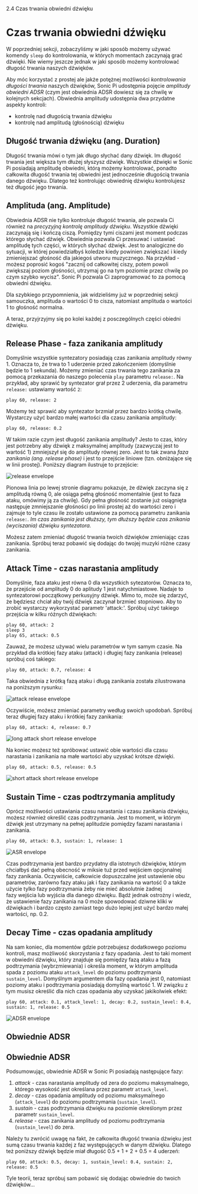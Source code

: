2.4 Czas trwania obwiedni dźwięku

# Czas trwania obwiedni dźwięku

W poprzedniej sekcji, zobaczyliśmy w jaki sposób możemy używać komendy 
`sleep` do kontrolowania, w których momentach zaczynają grać dźwięki. 
Nie wiemy jeszcze jednak w jaki sposób możemy kontrolować długość trwania 
naszych dźwięków.

Aby móc korzystać z prostej ale jakże potężnej możliwości *kontrolowania 
długości trwania* naszych dźwięków, Sonic Pi udostępnia pojęcie 
*amplitudy obwiedni ADSR* (czym jest obwiednia ADSR dowiesz się za chwilę 
w kolejnych sekcjach). Obwiednia amplitudy udostępnia dwa przydatne 
aspekty kontroli:

* kontrolę nad długością trwania dźwięku
* kontrolę nad amplitudą (głośnością) dźwięku

## Długość trwania dźwięku (ang. Duration)

Długość trwania mówi o tym jak długo słychać dany dźwięk. Im długość trwania jest 
większa tym dłużej słyszysz dźwięk. Wszystkie dźwięki w Sonic Pi posiadają 
amplitudę obwiedni, którą możemy kontrolować, ponadto całkowita długość trwania 
tej obwiedni jest jednocześnie długością trwania danego dźwięku. Dlatego też kontrolując 
obwiednię dźwięku kontrolujesz też długość jego trwania.

## Amplituda (ang. Amplitude)

Obwiednia ADSR nie tylko kontroluje długość trwania, ale pozwala Ci również 
na *precyzyjną kontrolę amplitudy dźwięku*. Wszystkie dźwięki zaczynają się 
i kończą ciszą. Pomiędzy tymi ciszami jest moment podczas którego 
słychać dźwięk. Obwiednia pozwala Ci przesuwać i ustawiać amplitudę tych części, 
w których słychać dźwięk. Jest to analogiczne do sytuacji, w której 
powiedziałbyś koledze kiedy powinien zwiększać i kiedy zmieniejszać głośność 
dla jakiegoś utworu muzycznego. Na przykład - możesz poprosić kogoś 
"zacznij od całkowitej ciszy, potem powoli zwiększaj poziom głośności, utrzymaj go 
na tym poziomie przez chwilę po czym szybko wycisz". Sonic Pi pozwala 
Ci zaprogramować to za pomocą obwiedni dźwięku.

Dla szybkiego przypomnienia, jak widzieliśmy już w poprzedniej sekcji samouczka, 
amplituda o wartości 0 to cisza, natomiast amplituda o wartości 1 to głośność normalna.

A teraz, przyjrzyjmy się po kolei każdej z posczególnych części obiedni dźwięku.

## Release Phase - faza zanikania amplitudy

Domyślnie wszystkie syntezatory posiadają czas zanikania amplitudy równy 1. Oznacza to, 
że trwa to 1 uderzenie przed zakończeniem (domyślnie będzie to 1 sekunda). Możemy 
zmieniać czas trwania tego zanikania za pomocą przekazania do naszego polecenia `play` 
parametru `release:`. Na przykład, aby sprawić by syntezator grał przez 2 uderzenia, dla parametru
`release:` ustawiamy wartość `2`:

```
play 60, release: 2
```

Możemy też sprawić aby syntezator brzmiał przez bardzo krótką chwilę. Wystarczy 
użyć bardzo małej wartości dla czasu zanikania amplitudy:

```
play 60, release: 0.2
```

W takim razie czym jest długość zanikania amplitudy? Jesto to czas, który jest 
potrzebny aby dźwięk z maksymalnej amplitudy (zazwyczaj jest to wartość 1) 
zmniejszył się do amplitudy równej zero. Jest to tak zwana *faza zanikania 
(ang. release phase)* i jest to przejście liniowe (tzn. obniżające się w linii 
prostej). Poniższy diagram ilustruje to przejście: 

![release envelope](../images/tutorial/env-release.png)

Pionowa linia po lewej stronie diagramu pokazuje, że dźwięk zaczyna się 
z amplitudą równą 0, ale osiąga pełną głośność momentalnie (jest to faza 
ataku, omówimy ją za chwilę). Gdy pełna głośność zostanie już osiągnięta 
następuje zmniejszanie głośności po linii prostej aż do wartości zero 
i zajmuje to tyle czasu ile zostało ustawione za pomocą parametru zanikania 
`release:`. *Im czas zanikania jest dłuższy, tym dłuższy będzie czas znikania 
(wyciszania) dźwięku syntezatora.*

Możesz zatem zmieniać długość trwania twoich dźwięków zmieniając czas 
zanikania. Spróbuj teraz pobawić się dodając do twojej muzyki 
różne czasy zanikania.

## Attack Time - czas narastania amplitudy

Domyślnie, faza ataku jest równa 0 dla wszystkich sytezatorów. Oznacza to, 
że przejście od amplitudy 0 do aplitudy 1 jest natychmiastowe. Nadaje to 
syntezatorowi początkowy perkusyjny dźwięk. Mimo to, może się zdarzyć, że 
będziesz chciał aby twój dźwięk zaczynał brzmieć stopniowo. Aby to zrobić 
wystarczy wykorzystać parametr 'attack:'. Spróbuj użyć takiego przejścia 
w kilku różnych dźwiękach:  

```
play 60, attack: 2
sleep 3
play 65, attack: 0.5
```

Zauważ, że możesz używać wielu parametrów w tym samym czasie. Na przykład dla krótkiej 
fazy ataku (attack) i długiej fazy zanikania (release) spróbuj coś takiego: 

```
play 60, attack: 0.7, release: 4
```

Taka obwiednia z krótką fazą ataku i długą zanikania została zilustrowana 
na poniższym rysunku:

![attack release envelope](../images/tutorial/env-attack-release.png)

Oczywiście, możesz zmieniać parametry według swoich upodobań. Spróbuj teraz 
długiej fazy ataku i krótkiej fazy zanikania:

```
play 60, attack: 4, release: 0.7
```

![long attack short release envelope](../images/tutorial/env-long-attack-short-release.png)

Na koniec możesz też spróbować ustawić obie wartości dla czasu narastania i zanikania 
na małe wartości aby uzyskać krótsze dźwięki.

```
play 60, attack: 0.5, release: 0.5
```

![short attack short release envelope](../images/tutorial/env-short-attack-short-release.png)

## Sustain Time - czas podtrzymania amplitudy

Oprócz możliwości ustawiania czasu narastania i czasu zanikania dźwięku, 
możesz również określić czas podtrzymania. Jest to moment, w którym dźwięk jest 
utrzymany na pełnej aplitudzie pomiędzy fazami narastania i zanikania.

```
play 60, attack: 0.3, sustain: 1, release: 1
```

![ASR envelope](../images/tutorial/env-attack-sustain-release.png)

Czas podtrzymania jest bardzo przydatny dla istotnych dźwięków, którym 
chciałbyś dać pełną obecność w miksie tuż przed wejściem opcjonalnej fazy
zanikania. Oczywiście, całkowicie dopuszczalne jest ustawienie obu 
parametrów, zarówno fazy ataku jak i fazy zanikania na wartość 0 
a także użycie tylko fazy podtrzymania żeby nie mieć absolutnie żadnej  
fazy wejścia lub wyjścia dla danego dźwięku. Bądź jednak ostrożny i wiedz,
że ustawienie fazy zanikania na 0 może spowodować dziwne kliki w dźwiękach 
i bardzo często zamiast tego dużo lepiej jest użyć bardzo małej wartości, 
np. 0.2.

## Decay Time - czas opadania amplitudy

Na sam koniec, dla momentów gdzie potrzebujesz dodatkowego poziomu kontroli, 
masz możliwość skorzystania z fazy opadania. Jest to taki moment w obwiedni dźwięku, 
który znajduje się pomiędzy fazą ataku a fazą podtrzymania (wybrzmiewania) 
i określa moment, w którym amplituda spada z poziomu ataku `attack_level` do poziomu 
podtrzymania `sustain_level`. Domyślnym argumentem dla fazy opadania jest 0, natomiast 
poziomy ataku i podtrzymania posiadają domyślną wartość 1. W związku z tym musisz 
określić dla nich czas opadania aby uzyskać jakikolwiek efekt: 

```
play 60, attack: 0.1, attack_level: 1, decay: 0.2, sustain_level: 0.4, sustain: 1, release: 0.5
```

![ADSR envelope](../images/tutorial/env-attack-decay-sustain-release.png)

## Obwiednie ADSR

## Obwiednie ADSR

Podsumowując, obwiednie ADSR w Sonic Pi posiadają następujące fazy:

1. *attack* - czas narastania amplitudy od zera do poziomu maksymalnego, 
którego wysokość jest określana przez parametr `attack_level`.
2. *decay* - czas opadania amplitudy od poziomu maksymalnego (`attack_level`) 
do poziomu podtrzymania (`sustain_level`).
3. *sustain* - czas podtrzymania dźwięku na poziomie określonym przez 
parametr `sustain_level`.
4. *release* - czas zanikania amplitudy od poziomu podtrzymania 
(`sustain_level`) do zera.

Należy tu zwrócić uwagę na fakt, że całkowita długość trwania dźwięku jest sumą 
czasu trwania każdej z faz występujących w danym dźwięku. Dlatego też poniższy 
dźwięk będzie miał długość 0.5 + 1 + 2 + 0.5 = 4 uderzeń:

```
play 60, attack: 0.5, decay: 1, sustain_level: 0.4, sustain: 2, release: 0.5
```

Tyle teorii, teraz spróbuj sam pobawić się dodając obwiednie do twoich dźwięków...
